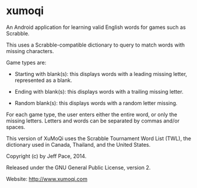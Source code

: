 xumoqi
======

An Android application for learning valid English words for games such as Scrabble.

This uses a Scrabble-compatible dictionary to query to match words with missing
characters.
 
Game types are:

 * Starting with blank(s): this displays words with a leading missing letter,
   represented as a blank.

 * Ending with blank(s): this displays words with a trailing missing letter.

 * Random blank(s): this displays words with a random letter missing.

For each game type, the user enters either the entire word, or only the missing
letters. Letters and words can be separated by commas and/or spaces.

This version of XuMoQi uses the Scrabble Tournament Word List (TWL), the
dictionary used in Canada, Thailand, and the United States.

Copyright (c) by Jeff Pace, 2014.

Released under the GNU General Public License, version 2.

Website: http://www.xumoqi.com
